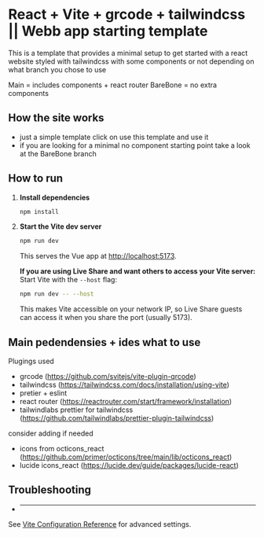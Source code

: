# React + Vite + grcode + tailwindcss || Webb app starting template

This is a template that provides a minimal setup to get started with a react website styled with tailwindcss with some components or not depending on what branch you chose to use 

Main = includes components + react router
BareBone = no extra components

## How the site works

- just a simple template click on use this template and use it
- if you are looking for a minimal no component starting point take a look at the BareBone branch 

## How to run

1. **Install dependencies**

   ```sh
   npm install
   ```

2. **Start the Vite dev server**

   ```sh
   npm run dev
   ```

   This serves the Vue app at [http://localhost:5173](http://localhost:5173).

   **If you are using Live Share and want others to access your Vite server:**
   Start Vite with the `--host` flag:

   ```sh
   npm run dev -- --host
   ```

   This makes Vite accessible on your network IP, so Live Share guests can access it when you share the port (usually 5173).

## Main pedendensies + ides what to use

Plugings used

- grcode (https://github.com/svitejs/vite-plugin-qrcode)
- tailwindcss (https://tailwindcss.com/docs/installation/using-vite)
- pretier + eslint
- react router (https://reactrouter.com/start/framework/installation)
- tailwindlabs prettier for tailwindcss (https://github.com/tailwindlabs/prettier-plugin-tailwindcss)

consider adding if needed

- icons from octicons_react (https://github.com/primer/octicons/tree/main/lib/octicons_react)
- lucide icons_react (https://lucide.dev/guide/packages/lucide-react)

## Troubleshooting

- ***

See [Vite Configuration Reference](https://vite.dev/config/) for advanced settings.
